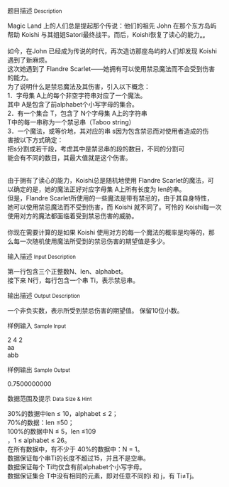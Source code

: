 <div class="panel panel-default">
<div class="area-title">
<span>
题目描述
<small>Description</small>
</span></div>
<div class="panel-body">

<p>Magic Land 上的人们总是提起那个传说：他们的祖先 John 在那个东方岛屿<br>帮助 Koishi 与其姐姐Satori最终战平。而后，Koishi恢复了读心的能力„„ <br> <br>如今，在John 已经成为传说的时代，再次造访那座岛屿的人们却发现 Koishi<br>遇到了新麻烦。 <br> 这次她遇到了 Flandre Scarlet——她拥有可以使用禁忌魔法而不会受到伤害<br>的能力。 <br> 为了说明什么是禁忌魔法及其伤害，引入以下概念： <br>1．字母集 A上的每个非空字符串对应了一个魔法。 <br>其中 A是包含了前alphabet个小写字母的集合。 <br>2．有一个集合 T，包含了 N个字母集 A上的字符串 <br>T中的每一串称为一个禁忌串（Taboo string） <br>3．一个魔法，或等价地，其对应的串 s因为包含禁忌而对使用者造成的伤<br>害按以下方式确定： <br> 把s分割成若干段，考虑其中是禁忌串的段的数目，不同的分割可<br>能会有不同的数目，其最大值就是这个伤害。</p>
<p><br>由于拥有了读心的能力，Koishi总是随机地使用 Flandre Scarlet的魔法，可<br>以确定的是，她的魔法正好对应字母集 A上所有长度为 len的串。 <br>但是，Flandre Scarlet所使用的一些魔法是带有禁忌的，由于其自身特性，<br>她可以使用禁忌魔法而不受到伤害，而 Koishi 就不同了。可怜的 Koishi每一次<br>使用对方的魔法都面临着受到禁忌伤害的威胁。 <br> <br> 你现在需要计算的是如果 Koishi 使用对方的每一个魔法的概率是均等的，那<br>么每一次随机使用魔法所受到的禁忌伤害的期望值是多少。</p>

</div>
</div>

<div class="panel panel-default">
<div class="area-title">
<span>
输入描述
<small>Input Description</small>
</span></div>
<div class="panel-body">
<p>第一行包含三个正整数N、len、alphabet。 <br>接下来 N行，每行包含一个串 Ti，表示禁忌串。</p>

</div>
</div>
<div  class="panel panel-default">
<div class="area-title">
<span>
输出描述
<small>Output Description</small>
</span></div>
<div class="panel-body">

<p>一个非负实数，表示所受到禁忌伤害的期望值。 保留10位小数。</p>

</div>
</div>


<div class="panel panel-default">
<div class="area-title">
<span>
样例输入
<small>Sample Input</small>
</span></div>
<div class="panel-body">
<p>2 4 2 <br>aa <br>abb</p>

</div>
</div>

<div class="panel panel-default">
<div class="area-title">
<span>
样例输出
<small>Sample Output</small>
</span></div>
<div class="panel-body">
<p>0.7500000000</p>

</div>
</div>

<div class="panel panel-default">
<div class="area-title">
<span>
数据范围及提示
<small>Data Size & Hint</small>
</span></div>
<div class="panel-body">
<p>30%的数据中len ≤ 10，alphabet ≤ 2； <br>70%的数据：len ≤50； <br>100%的数据中N ≤ 5，len ≤109<br>，1 ≤ alphabet ≤ 26。 <br>在所有数据中，有不少于 40%的数据中：N = 1。 <br>数据保证每个串Ti的长度不超过15，并且不是空串。 <br>数据保证每个 Ti均仅含有前alphabet个小写字母。 <br>数据保证集合 T中没有相同的元素，即对任意不同的i 和 j，有 Ti≠Tj。</p>
</div>
</div>
